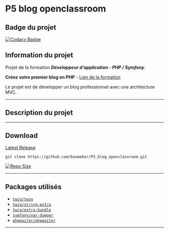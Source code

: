 # P5 blog openclassroom

## Badge du projet

[![Codacy Badge](https://app.codacy.com/project/badge/Grade/859946fb40d34a50879fbc90ac9bee62)](https://www.codacy.com/gh/boumebar/P5_blog_openclassroom/dashboard?utm_source=github.com&amp;utm_medium=referral&amp;utm_content=boumebar/P5_blog_openclassroom&amp;utm_campaign=Badge_Grade)

## Information du projet 

Projet de la formation ***Développeur d'application - PHP / Symfony***.

**Créez votre premier blog en PHP** - [Lien de la formation](https://openclassrooms.com/fr/paths/59-developpeur-dapplication-php-symfony)
  
Le projet est de développer un blog professionnel avec une architecture MVC.

----- 

## Description du projet 



----- 

## Download

[Latest Release](https://github.com/emicheldev/blog-mvc/releases)  

`git clone https://github.com/boumebar/P5_blog_openclassroom.git`  
  
[![Repo Size](https://img.shields.io/github/repo-size/emicheldev/blog-mvc.svg?label=Repo+Size)](https://github.com/emicheldev/blog-mvc/tree/master)

---

## Packages utilisés

- [`twig/twig`](https://packagist.org/packages/twig/twig)
- [`twig/string-extra`](https://packagist.org/packages/twig/string-extra)
- [`twig/extra-bundle`](https://packagist.org/packages/twig/extra-bundle)
- [`symfony/var-dumper`](https://packagist.org/packages/symfony/var-dumper)
- [`phpmailer/phpmailer`](https://packagist.org/packages/phpmailer/phpmailer)
-----
